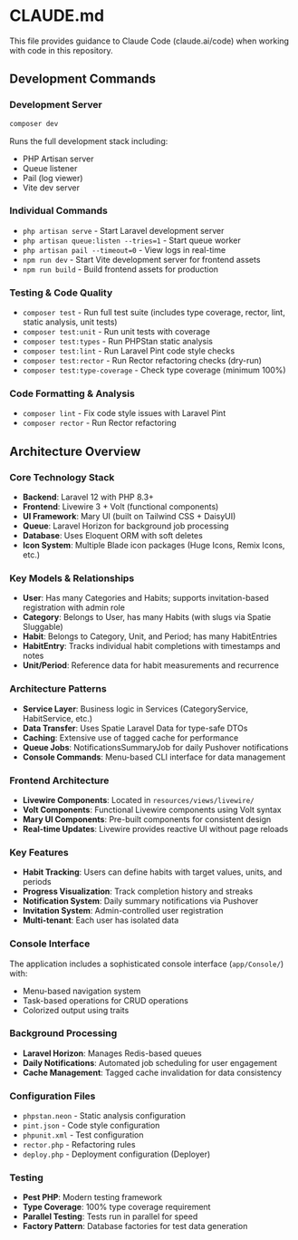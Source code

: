 # CLAUDE.md

This file provides guidance to Claude Code (claude.ai/code) when working with code in this repository.

## Development Commands

### Development Server
```bash
composer dev
```
Runs the full development stack including:
- PHP Artisan server
- Queue listener
- Pail (log viewer)
- Vite dev server

### Individual Commands
- `php artisan serve` - Start Laravel development server
- `php artisan queue:listen --tries=1` - Start queue worker
- `php artisan pail --timeout=0` - View logs in real-time
- `npm run dev` - Start Vite development server for frontend assets
- `npm run build` - Build frontend assets for production

### Testing & Code Quality
- `composer test` - Run full test suite (includes type coverage, rector, lint, static analysis, unit tests)
- `composer test:unit` - Run unit tests with coverage
- `composer test:types` - Run PHPStan static analysis
- `composer test:lint` - Run Laravel Pint code style checks
- `composer test:rector` - Run Rector refactoring checks (dry-run)
- `composer test:type-coverage` - Check type coverage (minimum 100%)

### Code Formatting & Analysis
- `composer lint` - Fix code style issues with Laravel Pint
- `composer rector` - Run Rector refactoring

## Architecture Overview

### Core Technology Stack
- **Backend**: Laravel 12 with PHP 8.3+
- **Frontend**: Livewire 3 + Volt (functional components)
- **UI Framework**: Mary UI (built on Tailwind CSS + DaisyUI)
- **Queue**: Laravel Horizon for background job processing
- **Database**: Uses Eloquent ORM with soft deletes
- **Icon System**: Multiple Blade icon packages (Huge Icons, Remix Icons, etc.)

### Key Models & Relationships
- **User**: Has many Categories and Habits; supports invitation-based registration with admin role
- **Category**: Belongs to User, has many Habits (with slugs via Spatie Sluggable)
- **Habit**: Belongs to Category, Unit, and Period; has many HabitEntries
- **HabitEntry**: Tracks individual habit completions with timestamps and notes
- **Unit/Period**: Reference data for habit measurements and recurrence

### Architecture Patterns
- **Service Layer**: Business logic in Services (CategoryService, HabitService, etc.)
- **Data Transfer**: Uses Spatie Laravel Data for type-safe DTOs
- **Caching**: Extensive use of tagged cache for performance
- **Queue Jobs**: NotificationsSummaryJob for daily Pushover notifications
- **Console Commands**: Menu-based CLI interface for data management

### Frontend Architecture
- **Livewire Components**: Located in `resources/views/livewire/`
- **Volt Components**: Functional Livewire components using Volt syntax
- **Mary UI Components**: Pre-built components for consistent design
- **Real-time Updates**: Livewire provides reactive UI without page reloads

### Key Features
- **Habit Tracking**: Users can define habits with target values, units, and periods
- **Progress Visualization**: Track completion history and streaks
- **Notification System**: Daily summary notifications via Pushover
- **Invitation System**: Admin-controlled user registration
- **Multi-tenant**: Each user has isolated data

### Console Interface
The application includes a sophisticated console interface (`app/Console/`) with:
- Menu-based navigation system
- Task-based operations for CRUD operations
- Colorized output using traits

### Background Processing
- **Laravel Horizon**: Manages Redis-based queues
- **Daily Notifications**: Automated job scheduling for user engagement
- **Cache Management**: Tagged cache invalidation for data consistency

### Configuration Files
- `phpstan.neon` - Static analysis configuration
- `pint.json` - Code style configuration  
- `phpunit.xml` - Test configuration
- `rector.php` - Refactoring rules
- `deploy.php` - Deployment configuration (Deployer)

### Testing
- **Pest PHP**: Modern testing framework
- **Type Coverage**: 100% type coverage requirement
- **Parallel Testing**: Tests run in parallel for speed
- **Factory Pattern**: Database factories for test data generation